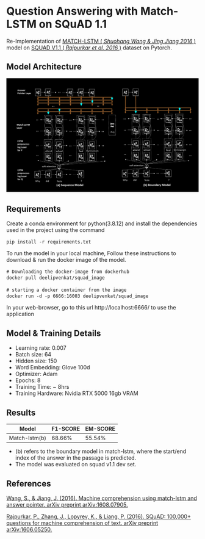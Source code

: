 # **Question Answering with Match-LSTM on SQuAD 1.1** 

Re-Implementation of [MATCH-LSTM ( *Shuohang Wang & Jing Jiang 2016* )](https://arxiv.org/abs/1608.07905) model on [SQUAD V1.1 ( *Rajpurkar et al. 2016* )](https://arxiv.org/abs/1606.05250) dataset on Pytorch.

## Model Architecture

![match lstm architecture](/images/match_lstm.png)



## Requirements 

Create a conda environment for python(3.8.12) and install the dependencies used in the project using the command

```
pip install -r requirements.txt
```

To run the model in your local machine, Follow these instructions to download & run the docker image of the model.

```
# Downloading the docker-image from dockerhub
docker pull deelipvenkat/squad_image

# starting a docker container from the image
docker run -d -p 6666:16003 deelipvenkat/squad_image
```
In your web-browser, go to this url http://localhost:6666/ to use the application

## Model & Training Details

- Learning rate: 0.007  
- Batch size: 64  
- Hidden size: 150  
- Word Embedding: Glove 100d  
- Optimizer: Adam
- Epochs: 8  
- Training Time: ~ 8hrs  
- Training Hardware: Nvidia RTX 5000 16gb VRAM


## Results

| Model        | F1-SCORE | EM-SCORE|
|--------------|----------|---------|
|Match-lstm(b) | 68.66%   | 55.54%  | 

* (b) refers to the boundary model in match-lstm, where the start/end index of the answer in the passage is predicted.
* The model was evaluated on squad v1.1 dev set.
## References

[Wang, S., & Jiang, J. (2016). Machine comprehension using match-lstm and answer pointer. arXiv preprint arXiv:1608.07905.](https://arxiv.org/abs/1608.07905)

[Rajpurkar, P., Zhang, J., Lopyrev, K., & Liang, P. (2016). SQuAD: 100,000+ questions for machine comprehension of text. arXiv preprint arXiv:1606.05250.](https://arxiv.org/abs/1606.05250)
